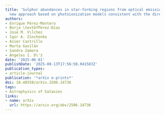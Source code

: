 ```yaml
---
title: 'Sulphur abundances in star-forming regions from optical emission lines: A
  new approach based on photoionization models consistent with the direct method'
authors:
- Enrique Pérez-Montero
- Borja \textbfPérez-Dı́az
- José M. V\ĺchez
- Igor A. Zinchenko
- Asier Castrillo
- Marta Gavilán
- Sandra Zamora
- Ángeles I. D\'ź
date: '2025-06-01'
publishDate: '2025-08-13T17:56:50.041583Z'
publication_types:
- article-journal
publication: '*arXiv e-prints*'
doi: 10.48550/arXiv.2506.14736
tags:
- Astrophysics of Galaxies
links:
- name: arXiv
  url: https://arxiv.org/abs/2506.14736
---
```

